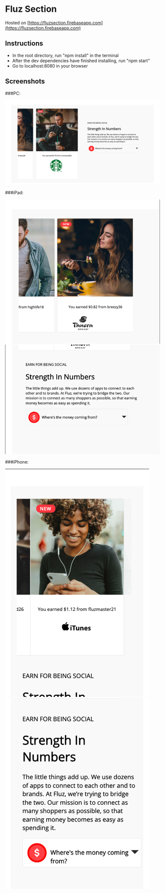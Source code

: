 # Fluz Section
Hosted on [https://fluzsection.firebaseapp.com](https://fluzsection.firebaseapp.com)

## Instructions

* In the root directory, run "npm install" in the terminal
* After the dev dependencies have finished installing, run "npm start"
* Go to localhost:8080 in your browser

## Screenshots
###PC:

![computer](/screenshots/computer.png?raw=true)

###iPad:

![iPad1](/screenshots/iPad1.png?raw=true)
![iPad2](/screenshots/iPad2.png?raw=true)

###iPhone:

![iPhone1](/screenshots/iPhone1.png?raw=true)
![iPhone2](/screenshots/iPhone2.png?raw=true)
